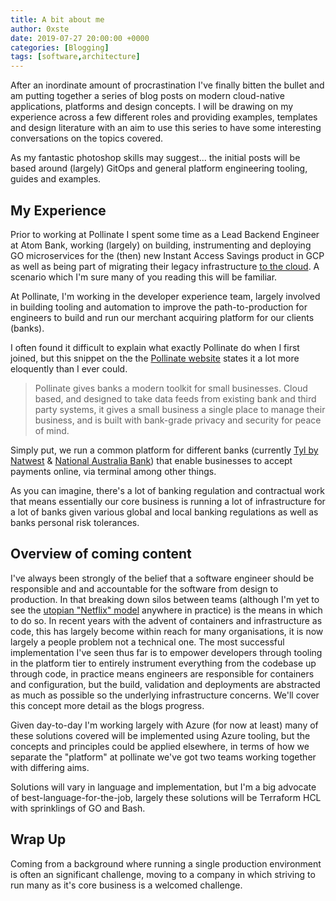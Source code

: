 ```yaml
---
title: A bit about me
author: 0xste
date: 2019-07-27 20:00:00 +0000
categories: [Blogging]
tags: [software,architecture]
---
```


After an inordinate amount of procrastination I've finally bitten the bullet and am putting together a series of blog posts on modern cloud-native applications, platforms and design concepts. I will be drawing on my experience across a few different roles and providing examples, templates and design literature with an aim to use this series to have some interesting conversations on the topics covered.

As my fantastic photoshop skills may suggest... the initial posts will be based around (largely) GitOps and general platform engineering tooling, guides and examples.

## My Experience

Prior to working at Pollinate I spent some time as a Lead Backend Engineer at Atom Bank, working (largely) on building, instrumenting and deploying GO microservices for the (then) new Instant Access Savings product in GCP as well as being part of migrating their legacy infrastructure [to the cloud](https://www.computerweekly.com/news/252471198/Atom-Bank-CTO-on-ditching-its-datacentres-and-moving-to-the-Google-Cloud-Platform). A scenario which I'm sure many of you reading this will be familiar.

At Pollinate, I'm working in the developer experience team, largely involved in building tooling and automation to improve the path-to-production for engineers to build and run our merchant acquiring platform for our clients (banks).

I often found it difficult to explain what exactly Pollinate do when I first joined, but this snippet on the the [Pollinate website](https://www.pollinate.global/) states it a lot more eloquently than I ever could.

> Pollinate gives banks a modern toolkit for small businesses. Cloud based, and designed to take data feeds from existing bank and third party systems, it gives a small business a single place to manage their business, and is built with bank-grade privacy and security for peace of mind.

Simply put, we run a common platform for different banks (currently [Tyl by Natwest](https://www.pollinate.global/case-study-natwest) & [National Australia Bank](https://www.pollinate.global/case-study-nab)) that enable businesses to accept payments online, via terminal among other things.

As you can imagine, there's a lot of banking regulation and contractual work that means essentially our core business is running a lot of infrastructure for a lot of banks given various global and local banking regulations as well as banks personal risk tolerances. 

## Overview of coming content
I've always been strongly of the belief that a software engineer should be responsible and and accountable for the software from design to production. In that breaking down silos between teams (although I'm yet to see the [utopian "Netflix" model](https://jobs.netflix.com/culture) anywhere in practice) is the means in which to do so. In recent years with the advent of containers and infrastructure as code, this has largely become within reach for many organisations, it is now largely a people problem not a technical one. The most successful implementation I've seen thus far is to empower developers through tooling in the platform tier to entirely instrument everything from the codebase up through code, in practice means engineers are responsible for containers and configuration, but the build, validation and deployments are abstracted as much as possible so the underlying infrastructure concerns. We'll cover this concept more detail as the blogs progress.

Given day-to-day I'm working largely with Azure (for now at least) many of these solutions covered will be implemented using Azure tooling, but the concepts and principles could be applied elsewhere, in terms of how we separate the "platform" at pollinate we've got two teams working together with differing aims.

Solutions will vary in language and implementation, but I'm a big advocate of best-language-for-the-job, largely these solutions will be Terraform HCL with sprinklings of GO and Bash.

## Wrap Up
Coming from a background where running a single production environment is often an significant challenge, moving to a company in which striving to run many as it's core business is a welcomed challenge.
